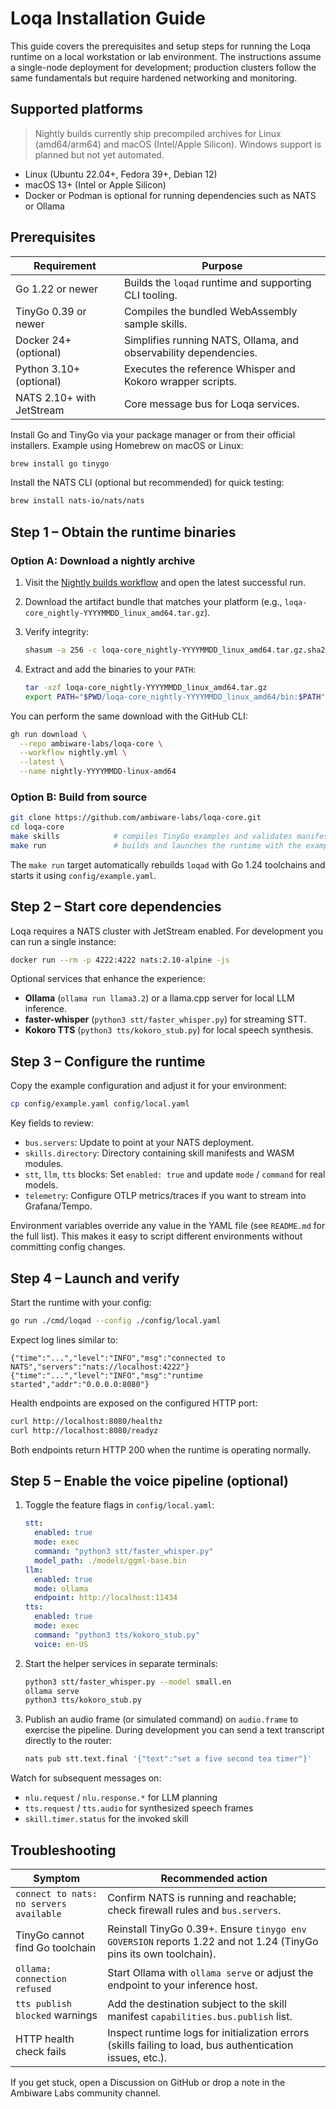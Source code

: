 # Loqa Installation Guide

This guide covers the prerequisites and setup steps for running the Loqa runtime on a local workstation or lab environment. The instructions assume a single-node deployment for development; production clusters follow the same fundamentals but require hardened networking and monitoring.

## Supported platforms

> Nightly builds currently ship precompiled archives for Linux (amd64/arm64) and macOS (Intel/Apple Silicon). Windows support is planned but not yet automated.

- Linux (Ubuntu 22.04+, Fedora 39+, Debian 12)
- macOS 13+ (Intel or Apple Silicon)
- Docker or Podman is optional for running dependencies such as NATS or Ollama

## Prerequisites

| Requirement | Purpose |
| --- | --- |
| Go 1.22 or newer | Builds the `loqad` runtime and supporting CLI tooling. |
| TinyGo 0.39 or newer | Compiles the bundled WebAssembly sample skills. |
| Docker 24+ (optional) | Simplifies running NATS, Ollama, and observability dependencies. |
| Python 3.10+ (optional) | Executes the reference Whisper and Kokoro wrapper scripts. |
| NATS 2.10+ with JetStream | Core message bus for Loqa services. |

Install Go and TinyGo via your package manager or from their official installers. Example using Homebrew on macOS or Linux:

```bash
brew install go tinygo
```

Install the NATS CLI (optional but recommended) for quick testing:

```bash
brew install nats-io/nats/nats
```

## Step 1 – Obtain the runtime binaries

### Option A: Download a nightly archive

1. Visit the [Nightly builds workflow](https://github.com/ambiware-labs/loqa-core/actions/workflows/nightly.yml) and open the latest successful run.
2. Download the artifact bundle that matches your platform (e.g., `loqa-core_nightly-YYYYMMDD_linux_amd64.tar.gz`).
3. Verify integrity:

   ```bash
   shasum -a 256 -c loqa-core_nightly-YYYYMMDD_linux_amd64.tar.gz.sha256
   ```
4. Extract and add the binaries to your `PATH`:

   ```bash
   tar -xzf loqa-core_nightly-YYYYMMDD_linux_amd64.tar.gz
   export PATH="$PWD/loqa-core_nightly-YYYYMMDD_linux_amd64/bin:$PATH"
   ```

You can perform the same download with the GitHub CLI:

```bash
gh run download \
  --repo ambiware-labs/loqa-core \
  --workflow nightly.yml \
  --latest \
  --name nightly-YYYYMMDD-linux-amd64
```

### Option B: Build from source

```bash
git clone https://github.com/ambiware-labs/loqa-core.git
cd loqa-core
make skills            # compiles TinyGo examples and validates manifests
make run               # builds and launches the runtime with the example config
```

The `make run` target automatically rebuilds `loqad` with Go 1.24 toolchains and starts it using `config/example.yaml`.

## Step 2 – Start core dependencies

Loqa requires a NATS cluster with JetStream enabled. For development you can run a single instance:

```bash
docker run --rm -p 4222:4222 nats:2.10-alpine -js
```

Optional services that enhance the experience:

- **Ollama** (`ollama run llama3.2`) or a llama.cpp server for local LLM inference.
- **faster-whisper** (`python3 stt/faster_whisper.py`) for streaming STT.
- **Kokoro TTS** (`python3 tts/kokoro_stub.py`) for local speech synthesis.

## Step 3 – Configure the runtime

Copy the example configuration and adjust it for your environment:

```bash
cp config/example.yaml config/local.yaml
```

Key fields to review:

- `bus.servers`: Update to point at your NATS deployment.
- `skills.directory`: Directory containing skill manifests and WASM modules.
- `stt`, `llm`, `tts` blocks: Set `enabled: true` and update `mode` / `command` for real models.
- `telemetry`: Configure OTLP metrics/traces if you want to stream into Grafana/Tempo.

Environment variables override any value in the YAML file (see `README.md` for the full list). This makes it easy to script different environments without committing config changes.

## Step 4 – Launch and verify

Start the runtime with your config:

```bash
go run ./cmd/loqad --config ./config/local.yaml
```

Expect log lines similar to:

```
{"time":"...","level":"INFO","msg":"connected to NATS","servers":"nats://localhost:4222"}
{"time":"...","level":"INFO","msg":"runtime started","addr":"0.0.0.0:8080"}
```

Health endpoints are exposed on the configured HTTP port:

```bash
curl http://localhost:8080/healthz
curl http://localhost:8080/readyz
```

Both endpoints return HTTP 200 when the runtime is operating normally.

## Step 5 – Enable the voice pipeline (optional)

1. Toggle the feature flags in `config/local.yaml`:

   ```yaml
   stt:
     enabled: true
     mode: exec
     command: "python3 stt/faster_whisper.py"
     model_path: ./models/ggml-base.bin
   llm:
     enabled: true
     mode: ollama
     endpoint: http://localhost:11434
   tts:
     enabled: true
     mode: exec
     command: "python3 tts/kokoro_stub.py"
     voice: en-US
   ```

2. Start the helper services in separate terminals:

   ```bash
   python3 stt/faster_whisper.py --model small.en
   ollama serve
   python3 tts/kokoro_stub.py
   ```

3. Publish an audio frame (or simulated command) on `audio.frame` to exercise the pipeline. During development you can send a text transcript directly to the router:

   ```bash
   nats pub stt.text.final '{"text":"set a five second tea timer"}'
   ```

Watch for subsequent messages on:

- `nlu.request` / `nlu.response.*` for LLM planning
- `tts.request` / `tts.audio` for synthesized speech frames
- `skill.timer.status` for the invoked skill

## Troubleshooting

| Symptom | Recommended action |
| --- | --- |
| `connect to nats: no servers available` | Confirm NATS is running and reachable; check firewall rules and `bus.servers`. |
| TinyGo cannot find Go toolchain | Reinstall TinyGo 0.39+. Ensure `tinygo env GOVERSION` reports 1.22 and not 1.24 (TinyGo pins its own toolchain). |
| `ollama: connection refused` | Start Ollama with `ollama serve` or adjust the endpoint to your inference host. |
| `tts publish blocked` warnings | Add the destination subject to the skill manifest `capabilities.bus.publish` list. |
| HTTP health check fails | Inspect runtime logs for initialization errors (skills failing to load, bus authentication issues, etc.). |

If you get stuck, open a Discussion on GitHub or drop a note in the Ambiware Labs community channel.
